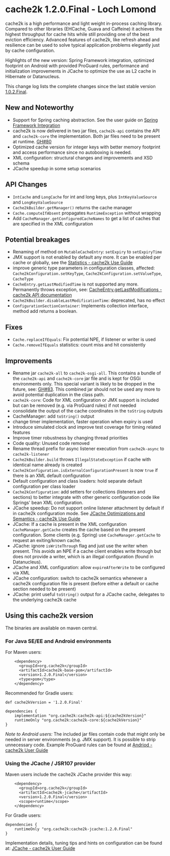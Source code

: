 # cache2k 1.2.0.Final - Loch Lomond

cache2k is a high performance and light weight in-process caching library. Compared to other libraries 
(EHCache, Guava and Caffeine) it achieves the highest throughput for cache hits while still providing 
one of the best eviction efficiency. Advanced features of cache2k, like refresh ahead and resilience 
can be used to solve typical application problems elegantly just by cache configuration.

Highlights of the new version: Spring Framework integration, optimized footprint on Android with 
provided ProGuard rules, performance and initialization improvements in JCache to optimize the use
as L2 cache in Hibernate or Datanucleus.

This change log lists the complete changes since the last stable version [1.0.2.Final](/1/0.2.Final.html). 

## New and Noteworthy

- Support for Spring caching abstraction. See the user guide on [Spring Framework Integration](docs/latest/user-guide.html#spring)
- cache2k is now delivered in two jar files, `cache2k-api` contains the API and `cache2k-core` the
  implementation. Both jar files need to be present at runtime. [GH#80](https://github.com/cache2k/cache2k/issues/80)
- Optimized cache version for integer keys with better memory footprint and access performance since no autoboxing
  is needed.
- XML configuration: structural changes and improvements and XSD schema
- JCache speedup in some setup scenarios
  
## API Changes 

- `IntCache` and `LongCache` for int and long keys, plus `IntKeyValueSource` and `LongKeyValueSource`
- `Cache2kBuilder.getManager()` returns the cache manager
- `Cache.computeIfAbsent` propagates `RuntimeException` without wrapping
- Add `CacheManager.getConfiguredCacheNames` to get a list of caches that are specified in the XML configuration

## Potential breakages

- Renaming of method on `MutableCacheEntry`: `setExpiry` to `setExpiryTime`
- JMX support is not enabled by default any more. It can be enabled per cache or globally, see the [Statistics - cache2k Use Guide](https://cache2k.org/docs/latest/user-guide.html#statistics)
- improve generic type parameters in configuration classes, affected:
  `Cache2kConfiguration.setKeyType`, `Cache2kConfiguration.setValueType`, `CacheType`
- `CacheEntry.getLastModifiedTime` is not supported any more. Permanently throws exception, see: [CacheEntry.getLastModifications - cache2k API documentation](https://cache2k.org/docs/latest/apidocs/cache2k-api/org/cache2k/CacheEntry.html#getLastModification--)  
- `Cache2kBuilder.disableLastModificationTime`: deprecated, has no effect 
- `ConfigurationSectionContainer`: Implements collection interface, method add returns a boolean.    
  
## Fixes

- `Cache.replaceIfEquals`: Fix potential NPE, if listener or writer is used
- `Cache.removeIfEquals` statistics: count miss and hit consistently

## Improvements

- Rename jar `cache2k-all` to `cache2k-osgi-all`. This contains a bundle of the `cache2k-api` and 
  `cache2k-core`  jar file and is kept for OSGi environments only. This special variant is likely to
  be dropped in the future, see: [GH#83](https://github.com/cache2k/cache2k/issues/83).
  This combined jar should not be used any more to avoid potential duplication in the class path.
- `cache2k-core`: Code for XML configuration or JMX support is included but can be removed (e.g. via ProGuard rules) 
  if not needed 
- consolidate the output of the cache coordinates in the `toString` outputs
- CacheManager: add `toString()` output  
- change timer implementation, faster operation when expiry is used
- Introduce simulated clock and improve test coverage for timing related features
- Improve timer robustness by changing thread priorities
- Code quality: Unused code removed
- Rename thread prefix for async listener execution from `cache2k-async` to `cache2k-listener`
- `Cache2kBuilder.build` throws `IllegalStateException` if cache with identical name already is created
- `Cache2kConfiguration.isExternalConfigurationPresent` is now `true` if there is an XML default configuration
- Default configuration and class loaders: hold separate default configuration per class loader 
- `Cache2kConfiguration`: add setters for collections (listeners and sections) to better integrate with other 
  generic configuration code like Springs' bean XML configuration. 
- JCache speedup: Do not support online listener attachment by default if in cache2k configuration mode. 
   See [JCache Optimizations and Semantics - cache2k Use Guide](https://cache2k.org/docs/latest/user-guide.html#jcache-optimizations)
- JCache: If a cache is present in the XML configuration `CacheManager.getCache` creates the cache based on the present configuration.
  Some clients (e.g. Spring) use `CacheManager.getCache` to request an exiting/known cache.
- JCache: ignore `isWriteThrough` flag and just use the writer when present. This avoids an NPE if a cache client enables 
  write through but does not provide a writer, which is an illegal configuration (found in Datanucleus).  
- JCache and XML configuration: allow `expireAfterWrite` to be configured via XML
- JCache configuration: switch to cache2k semantics whenever a cache2k configuration file is present 
  (before either a default or cache section needed to be present)
- JCache: print useful `toString()` output for a JCache cache, delegates to the underlying cache2k cache 

## Using this cache2k version

The binaries are available on maven central.

### For Java SE/EE and Android environments

For Maven users:

````
    <dependency>
      <groupId>org.cache2k</groupId>
      <artifactId>cache2k-base-pom</artifactId>
      <version>1.2.0.Final</version>
      <type>pom</type>
    </dependency>
````

Recommended for Gradle users:

````
def cache2kVersion = '1.2.0.Final'

dependencies {
    implementation "org.cache2k:cache2k-api:${cache2kVersion}"
    runtimeOnly "org.cache2k:cache2k-core:${cache2kVersion}"
}
````

_Note to Android users:_ The included jar files contain code that might only be needed in server environments (e.g. JMX support).
It is possible to strip unnecessary code. Example ProGuard rules can be found at [Andriod - cache2k User Guide](https://cache2k.org/docs/latest/user-guide.html#android)

### Using the JCache / JSR107 provider

Maven users include the cache2k JCache provider this way:

````
    <dependency>
      <groupId>org.cache2k</groupId>
      <artifactId>cache2k-jcache</artifactId>
      <version>1.2.0.Final</version>
      <scope>runtime</scope>
    </dependency>
````

For Gradle users:

````
dependencies {
    runtimeOnly "org.cache2k:cache2k-jcache:1.2.0.Final"
}
````

Implementation details, tuning tips and hints on configuration can be found at: [JCache - cache2k User Guide](https://cache2k.org/docs/latest/user-guide.html#jcache)
